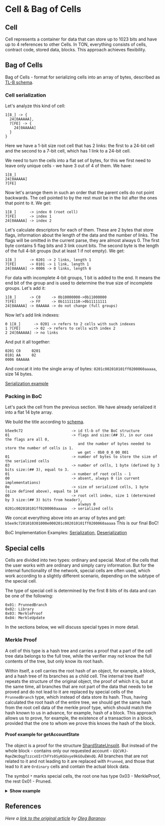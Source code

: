 # Cell & Bag of Cells

## Cell
Cell represents a container for data that can store up to 1023 bits and have up to 4 references to other Cells. In TON, everything consists of cells, contract code, stored data, blocks. This approach achieves flexibility.

## Bag of Cells
Bag of Cells - format for serializing cells into an array of bytes, described as [TL-B schema](https://github.com/ton-blockchain/ton/blob/24dc184a2ea67f9c47042b4104bbb4d82289fac1/crypto/tl/boc.tlb#L25).

### Cell serialization
Let's analyze this kind of cell:
```
1[8_] -> {
  24[0AAAAA],
  7[FE] -> {
    24[0AAAAA]
  }
}
```
Here we have a 1-bit size root cell that has 2 links: the first to a 24-bit cell and the second to a 7-bit cell, which has 1 link to a 24-bit cell.

We need to turn the cells into a flat set of bytes, for this we first need to leave only unique cells - we have 3 out of 4 of them. We have:
```
1[8_]
24[0AAAAA]
7[FE]
```
Now let's arrange them in such an order that the parent cells do not point backwards. The cell pointed to by the rest must be in the list after the ones that point to it. We get:
```
1[8_]      -> index 0 (root cell)
7[FE]      -> index 1
24[0AAAAA] -> index 2
```

Let's calculate descriptors for each of them. These are 2 bytes that store flags, information about the length of the data and the number of links. The flags will be omitted in the current parse, they are almost always 0. The first byte contains 5 flag bits and 3 link count bits. 
The second byte is the length of the full 4-bit groups (but at least 1 if not empty). We get:
```
1[8_]      -> 0201 -> 2 links, length 1 
7[FE]      -> 0101 -> 1 link, length 1
24[0AAAAA] -> 0006 -> 0 links, length 6
```
For data with incomplete 4-bit groups, 1 bit is added to the end. It means the end bit of the group and is used to determine the true size of incomplete groups. Let's add it:
```
1[8_]      -> C0     -> 0b10000000->0b11000000
7[FE]      -> FF     -> 0b11111110->0b11111111
24[0AAAAA] -> 0AAAAA -> do not change (full groups)
```

Now let's add link indexes:
```
0 1[8_]      -> 0201 -> refers to 2 cells with such indexes
1 7[FE]      -> 02 -> refers to cells with index 2
2 24[0AAAAA] -> no links
```

And put it all together:
```
0201 C0     0201  
0101 AA     02
0006 0AAAAA 
```

And concat it into the single array of bytes:
`0201c002010101ff0200060aaaaa`, size 14 bytes.

[Serialization example](https://github.com/xssnick/tonutils-go/blob/3d9ee052689376061bf7e4a22037ff131183afad/tvm/cell/serialize.go#L205)

### Packing in BoC
Let's pack the cell from the previous section. We have already serialized it into a flat 14 byte array.

We build the title according to [schema](https://github.com/ton-blockchain/ton/blob/24dc184a2ea67f9c47042b4104bbb4d82289fac1/crypto/tl/boc.tlb#L25).

```
b5ee9c72                      -> id tl-b of the BoC structure
01                            -> flags and size:(## 3), in our case the flags are all 0,
                                 and the number of bytes needed to store the number of cells is 1.
                                 we get - 0b0_0_0_00_001
01                            -> number of bytes to store the size of the serialized cells
03                            -> number of cells, 1 byte (defined by 3 bits size:(## 3), equal to 3.
01                            -> number of root cells - 1
00                            -> absent, always 0 (in current implementations)
0e                            -> size of serialized cells, 1 byte (size defined above), equal to 14
00                            -> root cell index, size 1 (determined by 3 size:(## 3) bits from header),
                                 always 0
0201c002010101ff0200060aaaaa  -> serialized cells
```

We concat everything above into an array of bytes and get:
`b5ee9c7201010301000e000201c002010101ff0200060aaaaa` This is our final BoC!

BoC Implementation Examples: [Serialization](https://github.com/xssnick/tonutils-go/blob/master/tvm/cell/serialize.go), [Deserialization](https://github.com/xssnick/tonutils-go/blob/master/tvm/cell/parse.go)

## Special cells

Cells are divided into two types: ordinary and special. Most of the cells that the user works with are ordinary and simply carry information. But for the internal functionality of the network, special cells are often used, which work according to a slightly different scenario, depending on the subtype of the special cell.

The type of special cell is determined by the first 8 bits of its data and can be one of the following:
```
0x01: PrunnedBranch
0x02: Library
0x03: MerkleProof
0x04: MerkleUpdate
```
In the sections below, we will discuss special types in more detail.

### Merkle Proof
A cell of this type is a hash tree and carries a proof that a part of the cell tree data belongs to the full tree, while the verifier may not know the full contents of the tree, but only know its root hash.

Within itself, a cell carries the root hash of an object, for example, a block, and a hash tree of its branches as a child cell. The internal tree itself repeats the structure of the original object, the proof of which it is, but at the same time, all branches that are not part of the data that needs to be proved and do not lead to it are replaced by special cells of the `PrunnedBranch` type, which instead of data store its hash. 
Thus, having calculated the root hash of the entire tree, we should get the same hash from the root cell data of the merkle proof type, which should match the hash known to us in advance, for example, hash of a block. This approach allows us to prove, for example, the existence of a transaction in a block, provided that the one to whom we prove this knows the hash of the block.

#### Proof example for getAccountState
The object is a proof for the structure [ShardStateUnsplit](https://github.com/ton-blockchain/ton/blob/master/crypto/block/block.tlb#L399). But instead of the whole block - contains only our requested account - `EQCVRJ-RqeZWcDqgTzzcxUIrChFYs0SyKGUvye9kGOuEWndQ`. All branches that are not related to it and not leading to it are replaced with `Prunned`, and those that lead to it are `Ordinary` cells and contain the actual block data.

The symbol `*` marks special cells, the root one has type 0x03 - MerkleProof, the rest 0x01 - Pruned.
<details>
  <summary><b>Show example</b></summary>

```
280[03E42E9D59FE3B0900D185EA76AA5F64C6FA0F0C723FFD3CCA5F22B21354064C540219]* -> {
  362[9023AFE2FFFFFF110000000000000000000000000001E9AA7F0000000163C1322C00001F522060E3C10194CD420_] -> {
    288[0101CA91D55F8B903536211B4FB74EA37FD7930C3774D76FE64B45BCB1FE0E1E26380002]*,
    75[8209C398C55C7BDDF32_] -> {
      76[0104E1CC62AE3DEEF99_] -> {
        288[01011D8C7CB5BFB085D47FB85883C71A7A1DC5B4856A2B9C27DE05F63E994D4A557A0216]*,
        76[0101A1AB8F37E15D045_] -> {
          76[01010A762B5E3DB9BB3_] -> {
            76[01007896888C1BF9AFF_] -> {
              288[0101658DA3EABE6B20FA399239F51BF78EB7DB0D8AAE0572E682B986268E041F71590036]*,
              68[00F45169A7CA17BB3_] -> {
                68[00E1E486CCD6F2D24_] -> {
                  288[0101F2B70E32B323C3E1817C1780D7A2A49D08BA63B9B9D024B3C713AB936ECA3FD40028]*,
                  68[00E17E05DDDEF5882_] -> {
                    68[00E0EEBE3D59F5624_] -> {
                      288[0101447569C499386266F623BB34E72EF718158ACC2E76ED42F88C6D842D503CDF900020]*,
                      68[00E0B73C712EA7A3C_] -> {
                        68[00E026EB80E87B804_] -> {
                          288[01015DB34588AAB7AF2A5034E0C26168E51FAED17544C56405B0F80CD967A4EE5BD9001B]*,
                          68[00E023322BD069152_] -> {
                            68[00E0220B791895CE8_] -> {
                              68[00E0208438C7659B4_] -> {
                                68[00E0201CBDC2FA57E_] -> {
                                  288[010132D3C686F68E1E93D14D3DB79EE7D88FB582C87B35BB5B553D82AA25D09196130014]*,
                                  60[00C047CA5AA50C4_] -> {
                                    52[00BD53FE01932_] -> {
                                      52[00A0AC70E85E2_] -> {
                                        288[010178A421C00E63D315BAEB8086668F7D45632ACD4EF17B8A33884C1499856572E2000F]*,
                                        44[00894655318_] -> {
                                          44[0087FCFA2A6_] -> {
                                            44[00805E35524_] -> {
                                              288[010147E47997E4E71FC094644C589682DE513FB731A6B8E841EB2AB68DF4EF1BD92B0002]*,
                                              53[E0A04027728E60] -> {
                                                570[B991A9E656703AA04F3CDCC5422B0A1158B344B228652FC9EF6418EB845A001C09B2869397E6EAB3E5EC55401625FB84ED36424BB6EB0F344BC13953F74CC340000716D4326F30C_] -> {
                                                  288[0101BC95189D8B489591E527DFE6FC8787A3A2D382C1DCB6AA9153D7A538F9FFA3B90007]*
                                                },
                                                288[0101D3016CE07C229433613139886E3B2578C61C374FB3AB0C1889666D8588B5B0090008]*
                                              }
                                            },
                                            288[0101641854A854E746372DB4110640D8AA4AFFDCA2CE5F110980D7EB7CF4159652A7000B]*
                                          },
                                          288[01014C4C14F8F5E62FE6145EFBB10255D3F82082E492D8A8E6F17AC610C70A5B06A8000C]*
                                        }
                                      },
                                      288[0101DBC646BFEA5C4D04E6D76C3DCD521BECDD2062F493B9727D3466E0F5272F2FC90010]*
                                    },
                                    288[01017B7679129CCE779E8ADA70B51D8FD2A5B1FD8180E98FE35944399D3E583E49140013]*
                                  }
                                },
                                288[0101853D4CD469D08FBE03DA3DDA48568763B19BC5A711BB7887E9D7700D24314275001C]*
                              },
                              288[010156C1849FDD43EFEAD3B9FCFB246A5FC40D0D9AA4F4B0C877A9AEB5C4AFFF84850018]*
                            },
                            288[010157B0C46BA1C3726890924C2D7F3F4B755BF7B24363CC325B37C9F956DF569AD4001A]*
                          }
                        },
                        288[01014FD09DCDD654FD4C3758B75C755893092B5D7845356647C3CB5028AE4CF75E26001C]*
                      }
                    },
                    288[0101D3E6EF78A7FB3E14C066534F5172078FCC4382D2AD1512470C25E1504CB3BFE50025]*
                  }
                },
                288[0101CDF101C69F77450BAC9532A70318AB7F0DD902A4A3EE2CE8CDF5262547B5CB68002A]*,
                288[0101AAED7CCC3904836F362AE06EB234B71D64E02EB4BA6D6B7869197A9ED5C4B0B80001]*
              },
              288[0101AAED7CCC3904836F362AE06EB234B71D64E02EB4BA6D6B7869197A9ED5C4B0B80001]*
            },
            288[0101EE15491F5B3FFB71A0C759A476F99A84D7A1B5CF8A47B1DE5D1039882CD723710065]*,
            288[0101EC90A44EEE02BED840C10E88351163EE9E3613EB9DBE8DA760783DA449714E280001]*
          },
          288[01011AAC6151A41BCC89EEE855D29D087ACDD30BC4F2069B246BE0C69E3C228C55110067]*,
          288[0101BB06F3506745C5F6A6239D132A70B38439CB60FF95F62E45261BA12E844E889B0001]*
        },
        288[0101B3E9649D10CCB379368E81A3A7E8E49C8EB53F6ACC69B0BA2FFA80082F70EE390001]*
      },
      288[0101B3E9649D10CCB379368E81A3A7E8E49C8EB53F6ACC69B0BA2FFA80082F70EE390001]*
    },
    868[0000000000000000FFFFFFFFFFFFFFFF8270E631571EF77CCBBA0EF6D39D6343100001F5220425F440194CD434074F1CF0713270443B84FEA5C35142771F8C6895A2B36117743862354F4EBE767D25641E7D9D005816619EB807E1C18C943B86598038ADD33B65980DCB14EF2_] -> {
      288[0101B3E9649D10CCB379368E81A3A7E8E49C8EB53F6ACC69B0BA2FFA80082F70EE390001]*
    }
  }
}
```

</details>


## References

_Here a [link to the original article](https://github.com/xssnick/ton-deep-doc/blob/master/Cells-BoC.md) by [Oleg Baranov](https://github.com/xssnick)._
